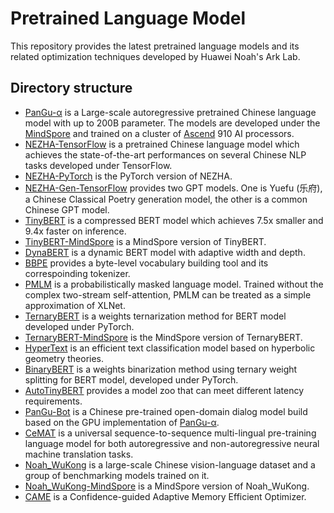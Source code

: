 # Pretrained Language Model

This repository provides the latest pretrained language models and its related optimization techniques developed by Huawei Noah's Ark Lab.

## Directory structure
* [PanGu-α](https://github.com/huawei-noah/Pretrained-Language-Model/tree/master/PanGu-α) is a Large-scale autoregressive pretrained Chinese language model with up to 200B parameter. The models are developed under the [MindSpore](https://www.mindspore.cn/en) and trained on a cluster of [Ascend](https://e.huawei.com/en/products/servers/ascend) 910 AI processors.
* [NEZHA-TensorFlow](https://github.com/huawei-noah/Pretrained-Language-Model/tree/master/NEZHA-TensorFlow) is a pretrained Chinese language model which achieves the state-of-the-art performances on several Chinese NLP tasks developed under TensorFlow.
* [NEZHA-PyTorch](https://github.com/huawei-noah/Pretrained-Language-Model/tree/master/NEZHA-PyTorch) is the PyTorch version of NEZHA.
* [NEZHA-Gen-TensorFlow](https://github.com/huawei-noah/Pretrained-Language-Model/tree/master/NEZHA-Gen-TensorFlow) provides two GPT models. One is Yuefu (乐府), a Chinese Classical Poetry generation model, the other is a common Chinese GPT model.
* [TinyBERT](https://github.com/huawei-noah/Pretrained-Language-Model/tree/master/TinyBERT) is a compressed BERT model which achieves 7.5x smaller and 9.4x faster on inference.
* [TinyBERT-MindSpore](https://github.com/huawei-noah/Pretrained-Language-Model/tree/master/TinyBERT-MindSpore) is a MindSpore version of TinyBERT.
* [DynaBERT](https://github.com/huawei-noah/Pretrained-Language-Model/tree/master/DynaBERT) is a dynamic BERT model with adaptive width and depth.
* [BBPE](https://github.com/huawei-noah/Pretrained-Language-Model/tree/master/BBPE) provides a byte-level vocabulary building tool and its correspoinding tokenizer.
* [PMLM](https://github.com/huawei-noah/Pretrained-Language-Model/tree/master/PMLM) is a probabilistically masked language model. Trained without the complex two-stream self-attention, PMLM can be treated as a simple approximation of XLNet.
* [TernaryBERT](https://github.com/huawei-noah/Pretrained-Language-Model/tree/master/TernaryBERT) is a weights ternarization method for BERT model developed under PyTorch.
* [TernaryBERT-MindSpore](https://github.com/huawei-noah/Pretrained-Language-Model/tree/master/TernaryBERT-MindSpore) is the MindSpore version of TernaryBERT.
* [HyperText](https://github.com/huawei-noah/Pretrained-Language-Model/tree/master/HyperText) is an efficient text classification model based on hyperbolic geometry theories.
* [BinaryBERT](https://github.com/huawei-noah/Pretrained-Language-Model/tree/master/BinaryBERT) is a weights binarization method using ternary weight splitting for BERT model, developed under PyTorch.
* [AutoTinyBERT](https://github.com/huawei-noah/Pretrained-Language-Model/tree/master/AutoTinyBERT) provides a model zoo that can meet different latency requirements.
* [PanGu-Bot](https://github.com/huawei-noah/Pretrained-Language-Model/tree/master/PanGu-Bot) is a Chinese pre-trained open-domain dialog model build based on the GPU implementation of [PanGu-α](https://github.com/huawei-noah/Pretrained-Language-Model/tree/master/PanGu-α).
* [CeMAT](https://github.com/huawei-noah/Pretrained-Language-Model/tree/master/CeMAT) is a universal sequence-to-sequence multi-lingual pre-training language model for both autoregressive and non-autoregressive neural machine translation tasks.
* [Noah_WuKong](https://github.com/huawei-noah/Pretrained-Language-Model/tree/master/Noah_WuKong) is a large-scale Chinese vision-language dataset and a group of benchmarking models trained on it.
* [Noah_WuKong-MindSpore](https://github.com/huawei-noah/Pretrained-Language-Model/tree/master/Noah_Wukong-MindSpore) is a MindSpore version of Noah_WuKong.
* [CAME](https://github.com/huawei-noah/Pretrained-Language-Model/tree/master/CAME) is a Confidence-guided Adaptive Memory Efficient Optimizer.